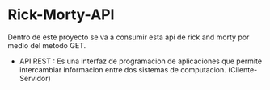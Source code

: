 # Rick-Morty-API


Dentro de este proyecto se va a consumir esta api de rick and morty por medio del metodo GET.

- API REST   :   Es una interfaz de programacion de aplicaciones que permite intercambiar informacion entre dos sistemas de computacion.
                 (Cliente-Servidor)